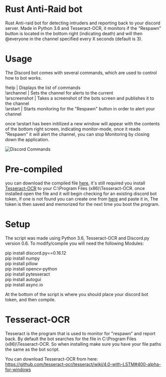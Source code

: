 # Rust Anti-Raid bot

Rust Anti-raid bot for detecting intruders and reporting back to your discord server. Made in Python 3.6 and Tesseract-OCR, it monitors if the "Respawn" button is located in the bottom right (indicating death) and will then @everyone in the channel specified every X seconds (default is 3).


# Usage

The Discord bot comes with several commands, which are used to control how to bot works.

!help | Displays the list of commands<br>
!archannel | Sets the channel for alerts to the current<br>
!arscreenshot | Takes a screenshot of the bots screen and publishes it to the channel<br>
!arstart | Starts monitoring for the "Respawn" button in order to alert your channel<br>

once !arstart has been initilized a new window will appear with the contents of the bottom right screen, indicating monitor-mode, once it reads "Respawn" it will alert the channel, you can stop Monitoring by closing down the application.

![Discord Commands](https://i.imgur.com/f0q68if.png)

# Pre-compiled

you can download the compiled file [here](https://anonfile.com/s5569b19nd/Anti-Raid_exe), it's still required you install [Tesseract-OCR](https://github.com/tesseract-ocr/tesseract/wiki/4.0-with-LSTM#400-alpha-for-windows) to your C:\Program Files (x86)\Tesseract-OCR.
once installed open the file and it will begin checking for an existing discord bot token, if one is not found you can create one from [here](https://discordapp.com/developers/applications/) and paste it in, The token is then saved and memorized for the next time you boot the program.

# Setup

The script was made using Python 3.6, Tesseract-OCR and Discord.py version 0.6. To modify/compile you will need the following Modules:

pip install discord.py==0.16.12<br>
pip install numpy<br>
pip install pillow<br>
pip install opencv-python<br>
pip install pytesseract<br>
pip install autogui<br>
pip install async.io<br>

At the bottom of the script is where you should place your discord bot token, and then compile.

# Tesseract-OCR

Tesseract is the program that is used to monitor for "respawn" and report back. By default the bot searches for the file in C:\Program Files (x86)\Tesseract-OCR. So when installing make sure you have your file paths the same as the bot script.

You can download Tesseract-OCR from here:<br>
https://github.com/tesseract-ocr/tesseract/wiki/4.0-with-LSTM#400-alpha-for-windows
